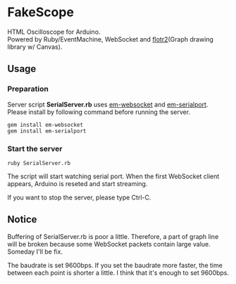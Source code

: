 FakeScope
======================
HTML Oscilloscope for Arduino.  
Powered by Ruby/EventMachine, WebSocket and [flotr2](http://www.humblesoftware.com/flotr2/index)(Graph drawing library w/ Canvas).

Usage
----------------------
### Preparation
Server script **SerialServer.rb** uses [em-websocket](https://github.com/igrigorik/em-websocket) and [em-serialport](https://github.com/railsbob/em-serialport).  
Please install by following command before running the server.

	gem install em-websocket  
	gem install em-serialport

### Start the server
	ruby SerialServer.rb

The script will start watching serial port. When the first WebSocket client appears, Arduino is reseted and start streaming.

If you want to stop the server, please type Ctrl-C.

Notice
---------------------
Buffering of SerialServer.rb is poor a little. Therefore, a part of graph line will be broken because some WebSocket packets contain large value. Someday I'll be fix.

The baudrate is set 9600bps. If you set the baudrate more faster, the time between each point is shorter a little. I think that it's enough to set 9600bps.

